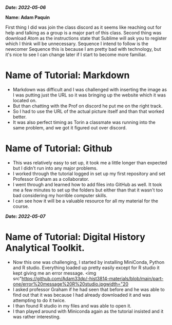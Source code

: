 **_Date: 2022-05-06_**

**Name: Adam Paquin**

First thing I did was join the class discord as it seems like reaching out for help and talking as a group is a major part of this class.
Second thing was download Atom as the instructions state that Sublime will ask you to register which I think will be unnecessary.
Sequence I intend to follow is the newcomer Sequence this is because I am pretty bad with technology, but it's nice to see I can change later if I start to become more familiar.

# Name of Tutorial: Markdown

 + Markdown was difficult and I was challenged with inserting the image as I was putting just the URL so it was bringing up the website which it was located on.
 + But than chatting with the Prof on discord he put me on the right track.
 + So I had to use the URL of the actual picture itself and than that worked better.
 + It was also perfect timing as Torin a classmate was running into the same problem, and we got it figured out over discord.

# Name of Tutorial: Github

+ This was relatively easy to set up, it took me a little longer than expected but I didn't run into any major problems.
+ I worked through the tutorial logged in set up my first repository and set Professor Graham as a collaborator.
+  I went through and learned how to add files into GitHub as well. It took me a few minutes to set up the folders but either than that it wasn't too bad considering my horrible computer skills.
+  I can see how it will be a valuable resource for all my material for the course.

**_Date: 2022-05-07_**

# Name of Tutorial: Digital History Analytical Toolkit.

+ Now this one was challenging, I started by installing MiniConda, Python and R studio. Everything loaded up pretty easily except for R studio it kept giving me an error message. <img src"https://github.com/Adam33dp/-hist3814-materials/blob/main/part-one/error%20message%20R%20studio.jpgwidth="20 
+ I asked professor Graham if he had seen that before and he was able to find out that it was because I had already downloaded it and was attempting to do it twice.
+  I than found R studio in my files and was able to open it.
+ I than played around with Miniconda again as the tutorial insisted and it was rather interesting.
